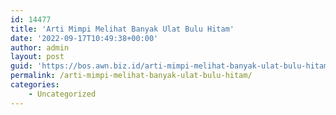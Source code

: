 ```yaml
---
id: 14477
title: 'Arti Mimpi Melihat Banyak Ulat Bulu Hitam'
date: '2022-09-17T10:49:38+00:00'
author: admin
layout: post
guid: 'https://bos.awn.biz.id/arti-mimpi-melihat-banyak-ulat-bulu-hitam/'
permalink: /arti-mimpi-melihat-banyak-ulat-bulu-hitam/
categories:
    - Uncategorized
---
```


